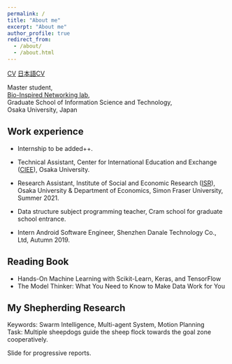 ```yaml
---
permalink: /
title: "About me"
excerpt: "About me"
author_profile: true
redirect_from: 
  - /about/
  - /about.html
---
```




[CV](/files/vita_AiyiLi.pdf) [日本語CV](/files/vita_AiyiLi_jp.pdf)

Master student,  
[Bio-Inspired Networking lab](http://www-waka.ics.es.osaka-u.ac.jp/),  
Graduate School of Information Science and Technology,  
Osaka University, Japan

## Work experience

- Internship to be added++.

- Technical Assistant, Center for lnternational Education and Exchange ([CIEE](https://ciee.osaka-u.ac.jp/en/)), Osaka University.

- Research Assistant, Institute of Social and Economic Research ([ISR](https://www.iser.osaka-u.ac.jp/index-e.html)), Osaka University & Department of Economics, Simon Fraser University, Summer 2021.

- Data structure subject programming teacher, Cram school for graduate school entrance.

- Intern Android Software Engineer, Shenzhen Danale Technology Co., Ltd, Autumn 2019.

## Reading Book

- Hands-On Machine Learning with Scikit-Learn, Keras, and TensorFlow
- The Model Thinker: What You Need to Know to Make Data Work for You

## My Shepherding Research

Keywords: Swarm Intelligence, Multi-agent System, Motion Planning  
Task: Multiple sheepdogs guide the sheep flock towards the goal zone cooperatively.

Slide for progressive reports.

<script async class="speakerdeck-embed" data-slide="1" data-id="f3e79a213102427193d7c508bdf77f02" data-ratio="1.33333333333333" src="//speakerdeck.com/assets/embed.js"></script>

<script async class="speakerdeck-embed" data-slide="1" data-id="fbc8bd68d6934f66842fdd65bead31c4" data-ratio="1.33333333333333" src="//speakerdeck.com/assets/embed.js"></script>

<!-- The shepherds (red spots) try to guide the sheep (grey spots) to the goal by selecting and driving target sheep (yellow spots). -->
<!-- ![Shepherding Demo Gif](/files/shepherding_demo.gif){:height="75%" width="75%"} -->

